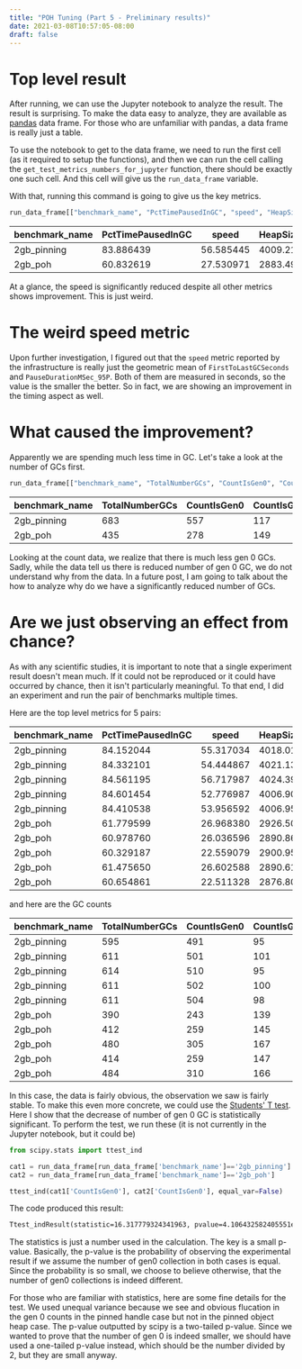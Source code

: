 ```yaml
---
title: "POH Tuning (Part 5 - Preliminary results)"
date: 2021-03-08T10:57:05-08:00
draft: false
---
```

# Top level result
After running, we can use the Jupyter notebook to analyze the result. The result is surprising. To make the data easy to analyze, they are available as [pandas](https://pandas.pydata.org/) data frame. For those who are unfamiliar with pandas, a data frame is really just a table.

To use the notebook to get to the data frame, we need to run the first cell (as it required to setup the functions), and then we can run the cell calling the `get_test_metrics_numbers_for_jupyter` function, there should be exactly one such cell. And this cell will give us the `run_data_frame` variable.

With that, running this command is going to give us the key metrics.

```py
run_data_frame[["benchmark_name", "PctTimePausedInGC", "speed", "HeapSizeBeforeMB_Mean", "HeapSizeAfterMB_Mean"]]
```

|benchmark_name|PctTimePausedInGC|speed    |HeapSizeBeforeMB_Mean|HeapSizeAfterMB_Mean|
|--------------|-----------------|---------|---------------------|--------------------|
|2gb_pinning   |83.886439        |56.585445|4009.213205          |4009.053025         |
|2gb_poh       |60.832619        |27.530971|2883.491157          |2947.730790         |

At a glance, the speed is significantly reduced despite all other metrics shows improvement. This is just weird. 

# The weird speed metric
Upon further investigation, I figured out that the `speed` metric reported by the infrastructure is really just the geometric mean of `FirstToLastGCSeconds` and `PauseDurationMSec_95P`. Both of them are measured in seconds, so the value is the smaller the better. So in fact, we are showing an improvement in the timing aspect as well.

# What caused the improvement?
Apparently we are spending much less time in GC. Let's take a look at the number of GCs first.

```py
run_data_frame[["benchmark_name", "TotalNumberGCs", "CountIsGen0", "CountIsGen1", "CountIsBackground", "CountIsBlockingGen2"]]
```

|benchmark_name|TotalNumberGCs|CountIsGen0|CountIsGen1|CountIsBackground|CountIsBlockingGen2|
|--------------|--------------|-----------|-----------|-----------------|-------------------|
|2gb_pinning   |683           |557        |117        |0                |9                  |
|2gb_poh       |435           |278        |149        |0                |8                  |

Looking at the count data, we realize that there is much less gen 0 GCs. Sadly, while the data tell us there is reduced number of gen 0 GC, we do not understand why from the data. In a future post, I am going to talk about the how to analyze why do we have a significantly reduced number of GCs.

# Are we just observing an effect from chance?
As with any scientific studies, it is important to note that a single experiment result doesn't mean much. If it could not be reproduced or it could have occurred by chance, then it isn't particularly meaningful. To that end, I did an experiment and run the pair of benchmarks multiple times.

Here are the top level metrics for 5 pairs:

|benchmark_name|PctTimePausedInGC|speed    |HeapSizeBeforeMB_Mean|HeapSizeAfterMB_Mean|
|--------------|-----------------|---------|---------------------|--------------------|
|2gb_pinning   |84.152044        |55.317034|4018.010300          |4017.822676         |
|2gb_pinning   |84.332101        |54.444867|4021.135100          |4021.038674         |
|2gb_pinning   |84.561195        |56.717987|4024.397596          |4024.306514         |
|2gb_pinning   |84.601454        |52.776987|4006.901215          |4006.789502         |
|2gb_pinning   |84.410538        |53.956592|4006.952758          |4006.901196         |
|2gb_poh       |61.779599        |26.968380|2926.503793          |2960.753005         |
|2gb_poh       |60.978760        |26.036596|2890.863907          |2940.875974         |
|2gb_poh       |60.329187        |22.559079|2900.956131          |2956.372021         |
|2gb_poh       |61.475650        |26.602588|2890.614196          |2941.809857         |
|2gb_poh       |60.654861        |22.511328|2876.809548          |2932.633737         |

and here are the GC counts

|benchmark_name|TotalNumberGCs|CountIsGen0|CountIsGen1|CountIsBackground|CountIsBlockingGen2|
|--------------|--------------|-----------|-----------|-----------------|-------------------|
|2gb_pinning   |595           |491        |95         |0                |9                  |
|2gb_pinning   |611           |501        |101        |0                |9                  |
|2gb_pinning   |614           |510        |95         |0                |9                  |
|2gb_pinning   |611           |502        |100        |0                |9                  |
|2gb_pinning   |611           |504        |98         |0                |9                  |
|2gb_poh       |390           |243        |139        |0                |8                  |
|2gb_poh       |412           |259        |145        |0                |8                  |
|2gb_poh       |480           |305        |167        |0                |8                  |
|2gb_poh       |414           |259        |147        |0                |8                  |
|2gb_poh       |484           |310        |166        |0                |8                  |

In this case, the data is fairly obvious, the observation we saw is fairly stable. To make this even more concrete, we could use the [Students' T test](https://en.wikipedia.org/wiki/Student%27s_t-test). Here I show that the decrease of number of gen 0 GC is statistically significant. To perform the test, we run these (it is not currently in the Jupyter notebook, but it could be)

```py
from scipy.stats import ttest_ind

cat1 = run_data_frame[run_data_frame['benchmark_name']=='2gb_pinning']
cat2 = run_data_frame[run_data_frame['benchmark_name']=='2gb_poh']

ttest_ind(cat1['CountIsGen0'], cat2['CountIsGen0'], equal_var=False)
```

The code produced this result:

```txt
Ttest_indResult(statistic=16.317779324341963, pvalue=4.106432582405551e-05)
```

The statistics is just a number used in the calculation. The key is a small p-value. Basically, the p-value is the probability of observing the experimental result if we assume the number of gen0 collection in both cases is equal. Since the probability is so small, we choose to believe otherwise, that the number of gen0 collections is indeed different.

For those who are familiar with statistics, here are some fine details for the test. We used unequal variance because we see and obvious flucation in the gen 0 counts in the pinned handle case but not in the pinned object heap case. The p-value outputted by scipy is a two-tailed p-value. Since we wanted to prove that the number of gen 0 is indeed smaller, we should have used a one-tailed p-value instead, which should be the number divided by 2, but they are small anyway.
